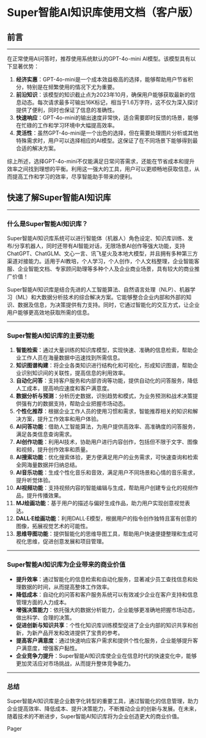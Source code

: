 # Super智能AI知识库使用文档（客户版）

## 前言

---

在正常使用AI问答时，推荐使用系统默认的GPT-4o-mini AI模型。该模型具有以下显著优势：

1. **经济实惠**：GPT-4o-mini是一个成本效益极高的选择，能够帮助用户节省积分，特别是在频繁使用的情况下尤为重要。
2. **前沿知识**：该模型的知识截止点为2023年10月，确保用户能够获取最新的信息动态。每次请求最多可输出16K标记，相当于1.6万字符，这不仅为深入探讨提供了便利，同时也保证了信息的准确性。
3. **快速响应**：GPT-4o-mini的输出速度非常快，适合需要即时反馈的场景，能够在忙碌的工作和学习环境中大幅提高效率。
4. **灵活性**：虽然GPT-4o-mini是一个出色的选择，但在需要处理图片分析或其他特殊需求时，用户可以选择相应的AI模型。这保证了在不同场景下能够得到最合适的解决方案。

综上所述，选择GPT-4o-mini不仅能满足日常问答需求，还能在节省成本和提升效率之间找到理想的平衡。利用这一强大的工具，用户可以更顺畅地获取信息，从而提高工作和学习的效率，尽享智能助手带来的便利。

## 快速了解Super智能AI知识库

---

### 什么是Super智能AI知识库？

Super智能AI知识库系统可以进行智能体（机器人）角色设定、知识库训练、发布/分享机器人，同时还带有AI智能对话，无限场景AI创作等强大功能，支持ChatGPT、ChatGLM、文心一言、讯飞星火及本地大模型，并且拥有多种第三方渠道对接能力。适用于AI教培，个人学习，个人创作，个人文档整理，企业智能客服、企业智能文档、专家顾问助理等多种个人及企业商业场景，具有较大的商业推广价值！

Super智能AI知识库是结合先进的人工智能算法、自然语言处理（NLP）、机器学习（ML）和大数据分析技术的综合解决方案。它能够整合企业内部和外部的知识、数据及信息，为决策提供有力支持。同时，它通过智能化的交互方式，让企业用户能够更高效地获取所需的信息。

---

### Super智能AI知识库的主要功能

1. **智能检索**：通过大量训练的知识库模型，实现快速、准确的信息检索，帮助企业工作人员在海量数据中迅速找到所需信息。
2. **知识图谱构建**：将企业各类知识进行结构化和可视化，形成知识图谱，帮助企业识别知识间的关联性，提高信息的利用效率。
3. **自动化问答**：支持客户服务和内部咨询等功能，提供自动化的问答服务，降低人工成本，提高响应速度和客户满意度。
4. **数据分析与预测**：分析历史数据，识别趋势和模式，为业务预测和战术决策提供强有力的数据支持，帮助企业把握市场动态。
5. **个性化推荐**：根据企业工作人员的使用习惯和需求，智能推荐相关的知识和解决方案，提升工作效率和用户体验。
6. **AI问答功能**：借助人工智能算法，为用户提供高效率、高准确度的问答服务，满足各类信息查询需求。
7. **AI创作功能**：利用AI技术，协助用户进行内容创作，包括但不限于文字、图像和视频，提升创作效率和质量。
8. **AI搜索功能**：优化搜索体验，更方便满足用户的业务需求，可快速查询和检索全网海量数据并归纳总结。
9. **AI音乐功能**：生成个性化音乐和音效，满足用户不同场景和心情的音乐需求，提升听觉体验。
10. **AI视频功能**：支持视频内容的智能编辑与生成，帮助用户创建专业化的视频作品，提升传播效果。
11. **MJ绘画功能**：基于用户的描述与偏好生成作品，助力用户实现创意视觉表达。
12. **DALL·E绘画功能**：利用DALL·E模型，根据用户的指令创作独特且富有创意的图像，拓展视觉艺术的可能性。
13. **思维导图功能**：提供智能化的思维导图工具，帮助用户快速便捷整理和生成可视化思维，促进创意发展和项目管理。

---

### Super智能AI知识库为企业带来的商业价值

* **提升效率**：通过智能化的信息检索和自动化服务，显著减少员工查找信息和处理数据的时间，从而提高整体工作效率。
* **降低成本**：自动化的问答和客户服务系统可以有效减少企业在客户支持和信息管理方面的人力成本。
* **增强决策能力**：依托强大的数据分析能力，企业能够更准确地把握市场动态，做出科学、合理的决策。
* **促进创新与知识共享**：个性化知识库训练模型促进了企业内部的知识共享和创新，为新产品开发和改进提供了宝贵的参考。
* **提高客户满意度**：通过快速响应客户需求和提供个性化服务，企业能够提升客户满意度，增强客户黏性。
* **企业竞争力提升**：Super智能AI知识库使企业在信息时代的快速变化中，能够更加灵活应对市场挑战，从而提升整体竞争能力。

---

### 总结

Super智能AI知识库是企业数字化转型的重要工具，通过智能化的信息管理，助力企业提高效率、降低成本、提升决策能力，不断推动企业的创新与发展。在未来，随着技术的不断进步，Super智能AI知识库将为企业创造更大的商业价值。

Pager